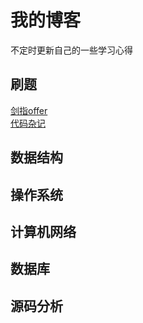 # 我的博客<br>
不定时更新自己的一些学习心得
## 刷题
[剑指offer](./刷题/剑指offer)  
[代码杂记](./刷题/杂项)
## 数据结构

## 操作系统

## 计算机网络

## 数据库

## 源码分析
